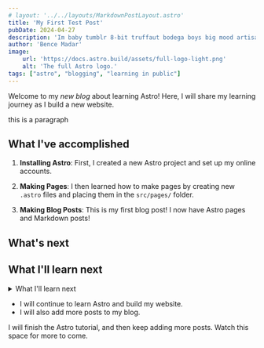 ```yaml
---
# layout: '../../layouts/MarkdownPostLayout.astro'
title: 'My First Test Post'
pubDate: 2024-04-27 
description: 'Im baby tumblr 8-bit truffaut bodega boys big mood artisan hammock austin 90s PBR&B single-origin coffee knausgaard. Gochujang vaporware sartorial, typewriter wayfarers williamsburg 3 wolf moon copper mug disrupt church-key ethical blue.' 
author: 'Bence Madar'
image:
    url: 'https://docs.astro.build/assets/full-logo-light.png'
    alt: 'The full Astro logo.'
tags: ["astro", "blogging", "learning in public"]
---
```

<!-- # My First Blog Post -->

Welcome to my _new blog_ about learning Astro! Here, I will share my learning journey as I build a new website.

<p>this is a paragraph</p>

## What I've accomplished

1. **Installing Astro**: First, I created a new Astro project and set up my online accounts.

2. **Making Pages**: I then learned how to make pages by creating new `.astro` files and placing them in the `src/pages/` folder.

3. **Making Blog Posts**: This is my first blog post! I now have Astro pages and Markdown posts!

## What's next

<h2 class="markdown-heading">What I'll learn next</h2>

<details>
    <summary>What I'll learn next</summary>
    <img src="https://docs.astro.build/assets/full-logo-light.png" alt="The full Astro logo.">

    I will continue to learn Astro and build my website.
</details>

<ul class="markdown-list">
    <li>I will continue to learn Astro and build my website.</li>
    <li>I will also add more posts to my blog.</li>
</ul>

I will finish the Astro tutorial, and then keep adding more posts. Watch this space for more to come.